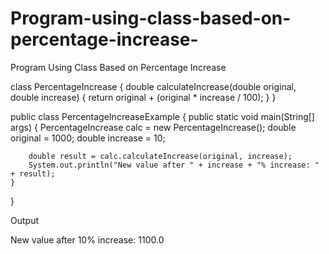 # Program-using-class-based-on-percentage-increase-
Program Using Class Based on Percentage Increase

class PercentageIncrease {
    double calculateIncrease(double original, double increase) {
        return original + (original * increase / 100);
    }
}

public class PercentageIncreaseExample {
    public static void main(String[] args) {
        PercentageIncrease calc = new PercentageIncrease();
        double original = 1000;
        double increase = 10;

        double result = calc.calculateIncrease(original, increase);
        System.out.println("New value after " + increase + "% increase: " + result);
    }
}

Output

New value after 10% increase: 1100.0
